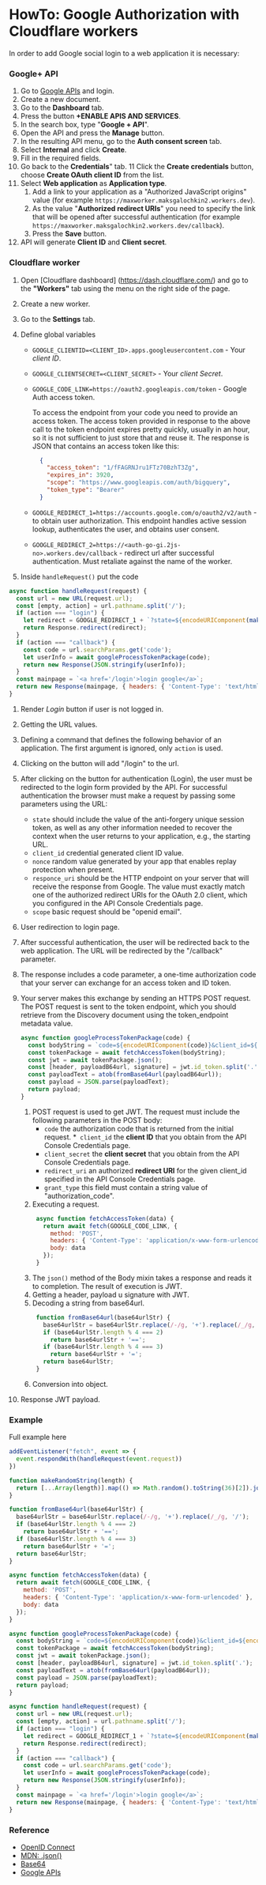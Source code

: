 # HowTo: Google Authorization with Cloudflare workers

In order to add Google social login to a web application it is necessary:

### Google+ API

1. Go to [Google APIs](https://console.developers.google.com/) and login. 
2. Create a new document.
3. Go to the **Dashboard** tab.
4. Press the button **+ENABLE APIS AND SERVICES**.
5. In the search box, type "**Google + API**".
6. Open the API and press the **Manage** button. 
7. In the resulting API menu, go to the **Auth consent screen** tab.
8. Select **Internal** and click **Create**.
9. Fill in the required fields.
10. Go back to the **Credentials**" tab.
11 Click the **Create credentials** button, choose **Create OAuth client ID** from the list.
12. Select **Web application** as **Application type**. 
    1. Add a link to your application as a "Authorized JavaScript origins" value (for example `https://maxworker.maksgalochkin2.workers.dev`).
    2. As the value "**Authorized redirect URIs**" you need to specify the link that will be opened after successful authentication (for example `https://maxworker.maksgalochkin2.workers.dev/callback`).
    3. Press the **Save** button. 
13. API will generate **Client ID** and **Client secret**.

### Cloudflare worker

1. Open [Cloudflare dashboard] (https://dash.cloudflare.com/) and go to the **"Workers"** tab using the menu on the right side of the page.
2. Create a new worker.
3. Go to the **Settings** tab.
4. Define global variables 
   * `GOOGLE_CLIENTID=<CLIENT_ID>.apps.googleusercontent.com` - Your _client ID_. 
   * `GOOGLE_CLIENTSECRET=<CLIENT_SECRET>` - Your _client Secret_.
   * `GOOGLE_CODE_LINK=https://oauth2.googleapis.com/token` - Google Auth access token.
   	
     To access the endpoint from your code you need to provide an access token. The access token provided in response to the above call to the token endpoint expires pretty quickly, usually in an hour, so it is not sufficient to just store that and reuse it. The response is JSON that contains an access token like this:
     ```json
       {
         "access_token": "1/fFAGRNJru1FTz70BzhT3Zg",
         "expires_in": 3920,
         "scope": "https://www.googleapis.com/auth/bigquery",
         "token_type": "Bearer"
       }
     ```
   * `GOOGLE_REDIRECT_1=https://accounts.google.com/o/oauth2/v2/auth` - to obtain user authorization. This endpoint handles active session lookup, authenticates the user, and obtains user consent.
   * `GOOGLE_REDIRECT_2=https://<auth-go-gi.2js-no>.workers.dev/callback` - redirect url after successful authentication. Must retaliate against the name of the worker.

5. Inside `handleRequest()` put the code
  ```javascript
  async function handleRequest(request) {
    const url = new URL(request.url);                                                   //[2]
    const [empty, action] = url.pathname.split('/');                                    //[3]
    if (action === "login") {                                                           //[4]
      let redirect = GOOGLE_REDIRECT_1 + `?state=${encodeURIComponent(makeRandomString(12))}&client_id=${encodeURIComponent(GOOGLE_CLIENT_ID)}&nonce=${encodeURIComponent(makeRandomString(12))}&response_type=${encodeURIComponent("code")}&redirect_uri=${encodeURIComponent(GOOGLE_REDIRECT_2)}&scope=${encodeURIComponent("openid email")}&`; //[5]
      return Response.redirect(redirect);                                               //[6]
    }
    if (action === "callback") {                                                        //[7]
      const code = url.searchParams.get('code');                                        //[8]
      let userInfo = await googleProcessTokenPackage(code);                             //[9]
      return new Response(JSON.stringify(userInfo));                                    //[10]
    }
    const mainpage = `<a href='/login'>login google</a>`;
    return new Response(mainpage, { headers: { 'Content-Type': 'text/html' } });        //[1]
  }
  ```
 1. Render _Login_ button if user is not logged in.
 2. Getting the URL values. 
 3. Defining a command that defines the following behavior of an application. The first argument is ignored, only `action` is used.
 4. Clicking on the button will add "/login" to the url.
 5. After clicking on the button for authentication (Login), the user must be redirected to the login form provided by the API. For successful authentication the browser must make a request by passing some parameters using the URL:
   
      * `state`  should include the value of the anti-forgery unique session token, as well as any other information needed to recover the context when the user returns to your application, e.g., the starting URL.  
      * `client_id`  credential generated client ID value.        
      * `nonce` random value generated by your app that enables replay protection when present.
      * `responce_uri` should be the HTTP endpoint on your server that will receive the response from Google. The value must exactly match one of the authorized redirect URIs for the OAuth 2.0 client, which you configured in the API Console Credentials page.
      * `scope` basic request should be "openid email".
 
 6. User redirection to login page.
 7. After successful authentication, the user will be redirected back to the web application. The URL will be redirected by the "/callback" parameter.
 8. The response includes a code parameter, a one-time authorization code that your server can exchange for an access token and ID token.
 9. Your server makes this exchange by sending an HTTPS POST request. The POST request is sent to the token endpoint, which you should retrieve from the Discovery document using the token_endpoint metadata value.
    ```javascript
    async function googleProcessTokenPackage(code) {
      const bodyString = `code=${encodeURIComponent(code)}&client_id=${encodeURIComponent(GOOGLE_CLIENT_ID)}&client_secret=${encodeURIComponent(GOOGLE_CLIENT_SECRET)}&redirect_uri=${encodeURIComponent(GOOGLE_REDIRECT_2)}&grant_type=authorization_code`;                                                        //[1]
      const tokenPackage = await fetchAccessToken(bodyString);                //[2]
      const jwt = await tokenPackage.json();                                  //[3]
      const [header, payloadB64url, signature] = jwt.id_token.split('.');     //[4]
      const payloadText = atob(fromBase64url(payloadB64url));                 //[5]
      const payload = JSON.parse(payloadText);                                //[6]
      return payload;
    }
    ```
    1. POST request is used to get JWT. The request must include the following parameters in the POST body:
       * `code` the authorization code that is returned from the initial request.
       *` client_id`	the **client ID** that you obtain from the API Console Credentials page.
       * `client_secret`	the **client secret** that you obtain from the API Console Credentials page.
       * `redirect_uri` an authorized **redirect URI** for the given client_id specified in the API Console Credentials page.
       * `grant_type` this field must contain a  string value of "authorization_code".
    2. Executing a request. 
       ```javascript
        async function fetchAccessToken(data) {
          return await fetch(GOOGLE_CODE_LINK, {
            method: 'POST',
            headers: { 'Content-Type': 'application/x-www-form-urlencoded' },
            body: data
          });
        }
       ```
    3. The `json()` method of the Body mixin takes a response and reads it to completion. The result of execution is JWT.
    4. Getting a header, payload u signature with JWT.
    5. Decoding a string from base64url.
       ```javascript
        function fromBase64url(base64urlStr) {
          base64urlStr = base64urlStr.replace(/-/g, '+').replace(/_/g, '/');
          if (base64urlStr.length % 4 === 2)
            return base64urlStr + '==';
          if (base64urlStr.length % 4 === 3)
            return base64urlStr + '=';
          return base64urlStr;
        }
       ```
    6. Conversion into object.
 10. Response JWT payload.
 
 ### Example
 Full example here
 ```javascript
 addEventListener("fetch", event => {
   event.respondWith(handleRequest(event.request))
 })
 
 function makeRandomString(length) {
   return [...Array(length)].map(() => Math.random().toString(36)[2]).join('')
 }
 
 function fromBase64url(base64urlStr) {
   base64urlStr = base64urlStr.replace(/-/g, '+').replace(/_/g, '/');
   if (base64urlStr.length % 4 === 2)
     return base64urlStr + '==';
   if (base64urlStr.length % 4 === 3)
     return base64urlStr + '=';
   return base64urlStr;
 }
 
 async function fetchAccessToken(data) {
   return await fetch(GOOGLE_CODE_LINK, {
     method: 'POST',
     headers: { 'Content-Type': 'application/x-www-form-urlencoded' },
     body: data
   });
 }
 
 async function googleProcessTokenPackage(code) {
   const bodyString = `code=${encodeURIComponent(code)}&client_id=${encodeURIComponent(GOOGLE_CLIENT_ID)}&client_secret=${encodeURIComponent(GOOGLE_CLIENT_SECRET)}&redirect_uri=${encodeURIComponent(GOOGLE_REDIRECT_2)}&grant_type=authorization_code`
   const tokenPackage = await fetchAccessToken(bodyString);
   const jwt = await tokenPackage.json();
   const [header, payloadB64url, signature] = jwt.id_token.split('.');
   const payloadText = atob(fromBase64url(payloadB64url));
   const payload = JSON.parse(payloadText);
   return payload;
 }
 
 async function handleRequest(request) {
   const url = new URL(request.url);
   const [empty, action] = url.pathname.split('/');
   if (action === "login") {
     let redirect = GOOGLE_REDIRECT_1 + `?state=${encodeURIComponent(makeRandomString(12))}&client_id=${encodeURIComponent(GOOGLE_CLIENT_ID)}&nonce=${encodeURIComponent(makeRandomString(24))}&response_type=${encodeURIComponent("code")}&redirect_uri=${encodeURIComponent(GOOGLE_REDIRECT_2)}&scope=${encodeURIComponent("openid email")}&`;
     return Response.redirect(redirect);
   }
   if (action === "callback") {
     const code = url.searchParams.get('code');
     let userInfo = await googleProcessTokenPackage(code);
     return new Response(JSON.stringify(userInfo));
   }
   const mainpage = `<a href='/login'>login google</a>`;
   return new Response(mainpage, { headers: { 'Content-Type': 'text/html' } });
 }
 ```
 ### Reference
 
 * [OpenID Connect]( //https://developers.google.com/identity/protocols/oauth2/openid-connect)
 * [MDN: .json()](https://developer.mozilla.org/en-US/docs/Web/API/Body/json)
 * [Base64](https://en.wikipedia.org/wiki/Base64)
 * [Google APIs](https://console.developers.google.com/)
